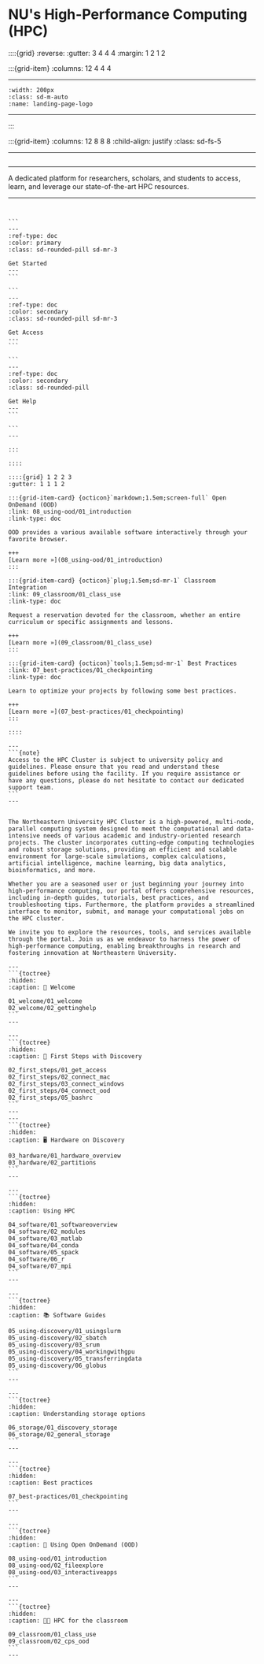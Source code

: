 
<!--#  NEU's HPC Docs-->

# NU's High-Performance Computing (HPC)

::::{grid}
:reverse:
:gutter: 3 4 4 4
:margin: 1 2 1 2

:::{grid-item}
:columns: 12 4 4 4

---
```{image}
:width: 200px
:class: sd-m-auto
:name: landing-page-logo
```
---

:::

:::{grid-item}
:columns: 12 8 8 8
:child-align: justify
:class: sd-fs-5

---
```{rubric}

```
---
A dedicated platform for researchers, scholars, and students to access, learn, and leverage our state-of-the-art HPC resources.

---
````{div}


```
---
:ref-type: doc
:color: primary
:class: sd-rounded-pill sd-mr-3

Get Started
---
```

```
---
:ref-type: doc
:color: secondary
:class: sd-rounded-pill sd-mr-3

Get Access
---
```

```
---
:ref-type: doc
:color: secondary
:class: sd-rounded-pill

Get Help
---
```

```
---

:::

::::

::::{grid} 1 2 2 3
:gutter: 1 1 1 2

:::{grid-item-card} {octicon}`markdown;1.5em;screen-full` Open OnDemand (OOD)
:link: 08_using-ood/01_introduction
:link-type: doc

OOD provides a various available software interactively through your favorite browser.

+++
[Learn more »](08_using-ood/01_introduction)
:::

:::{grid-item-card} {octicon}`plug;1.5em;sd-mr-1` Classroom Integration
:link: 09_classroom/01_class_use
:link-type: doc

Request a reservation devoted for the classroom, whether an entire curriculum or specific assignments and lessons.

+++
[Learn more »](09_classroom/01_class_use)
:::

:::{grid-item-card} {octicon}`tools;1.5em;sd-mr-1` Best Practices
:link: 07_best-practices/01_checkpointing
:link-type: doc

Learn to optimize your projects by following some best practices.

+++
[Learn more »](07_best-practices/01_checkpointing)
:::

::::

---
```{note}
Access to the HPC Cluster is subject to university policy and guidelines. Please ensure that you read and understand these guidelines before using the facility. If you require assistance or have any questions, please do not hesitate to contact our dedicated support team.
```
---


The Northeastern University HPC Cluster is a high-powered, multi-node, parallel computing system designed to meet the computational and data-intensive needs of various academic and industry-oriented research projects. The cluster incorporates cutting-edge computing technologies and robust storage solutions, providing an efficient and scalable environment for large-scale simulations, complex calculations, artificial intelligence, machine learning, big data analytics, bioinformatics, and more.

Whether you are a seasoned user or just beginning your journey into high-performance computing, our portal offers comprehensive resources, including in-depth guides, tutorials, best practices, and troubleshooting tips. Furthermore, the platform provides a streamlined interface to monitor, submit, and manage your computational jobs on the HPC cluster.

We invite you to explore the resources, tools, and services available through the portal. Join us as we endeavor to harness the power of high-performance computing, enabling breakthroughs in research and fostering innovation at Northeastern University.

---
```{toctree}
:hidden:
:caption: 👋 Welcome

01_welcome/01_welcome
02_welcome/02_gettinghelp
```
---

---
```{toctree}
:hidden:
:caption: 🔎 First Steps with Discovery

02_first_steps/01_get_access
02_first_steps/02_connect_mac
02_first_steps/03_connect_windows
02_first_steps/04_connect_ood
02_first_steps/05_bashrc
```
---
---
```{toctree}
:hidden:
:caption: 🖥️ Hardware on Discovery

03_hardware/01_hardware_overview
03_hardware/02_partitions
```
---

---
```{toctree}
:hidden:
:caption: Using HPC

04_software/01_softwareoverview
04_software/02_modules
04_software/03_matlab
04_software/04_conda
04_software/05_spack
04_software/06_r
04_software/07_mpi
```
---

---
```{toctree}
:hidden:
:caption: 📚 Software Guides

05_using-discovery/01_usingslurm
05_using-discovery/02_sbatch
05_using-discovery/03_srum
05_using-discovery/04_workingwithgpu
05_using-discovery/05_transferringdata
05_using-discovery/06_globus
```
---

---
```{toctree}
:hidden:
:caption: Understanding storage options

06_storage/01_discovery_storage
06_storage/02_general_storage
```
---

---
```{toctree}
:hidden:
:caption: Best practices

07_best-practices/01_checkpointing
```
---

---
```{toctree}
:hidden:
:caption: 📖 Using Open OnDemand (OOD)

08_using-ood/01_introduction
08_using-ood/02_fileexplore
08_using-ood/03_interactiveapps
```
---

---
```{toctree}
:hidden:
:caption: 🧑‍🏫 HPC for the classroom

09_classroom/01_class_use
09_classroom/02_cps_ood
```
---


